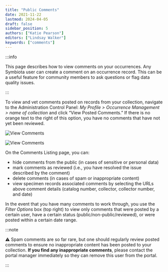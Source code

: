 ```yaml
---
title: "Public Comments"
date: 2021-11-22
lastmod: 2024-04-05
draft: false
sidebar_position: 5
authors: ["Katie Pearson"]
editors: ["Lindsay Walker"]
keywords: ["comments"]
---
```


:::info

This page describes how to view comments on your occurrences. Any Symbiota user can create a comment on an occurrence record. This can be a useful feature for community members to ask questions or flag data quality issues.

:::

To view and vet comments posted on records from your collection, navigate to the Administration Control Panel: _My Profile > Occurrence Management > name of collection_ and click “View Posted Comments.” If there is no orange text to the right of this option, you have no comments that have not yet been reviewed.

![View Comments](/img/admincontrolpanel_comments.png)

![View Comments](/img/examplecomments.png)

On the Comments Listing page, you can:

- hide comments from the public (in cases of sensitive or personal data)
- mark comments as reviewed (i.e., you have resolved the issue described by the comment)
- delete comments (in cases of spam or inappropriate content)
- view specimen records associated comments by selecting the URLs above comment details (catalog number, collector, collector number, and date)

In the event that you have many comments to work through, you use the _Filter Options_ box (top right) to view only comments that were posted by a certain user, have a certain status (public/non-public/reviewed), or were posted within a certain date range.

:::note

⚠️ Spam comments are so far rare, but one should regularly review posted comments to ensure no inappropriate content has been posted to your collection. **If you find any inappropriate comments**, please contact the portal manager immediately so they can remove this user from the portal.

:::
